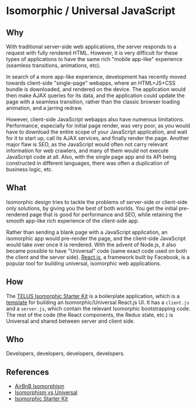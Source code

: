 # Isomorphic / Universal JavaScript

## Why

With traditional server-side web applications, the server responds to a request with fully rendered HTML. However, it is very difficult for these types of applications to have the same rich "mobile app-like" experience (seamless transitions, animations, etc).

In search of a more app-like experience, development has recently moved towards client-side "single-page" webapps, where an HTML+JS+CSS bundle is downloaded, and rendered on the device. The application would then make AJAX queries for its data, and the application could update the page with a seamless transition, rather than the classic browser loading animation, and a jarring redraw.

However, client-side JavaScript webapps also have numerous limitations. Performance, especially for initial page render, was very poor, as you would have to download the entire scope of your JavaScript application, and wait for it to start up, call its AJAX services, and finally render the page. Another major flaw is SEO, as the JavaScript would often not carry relevant information for web crawlers, and many of them would not execute JavaScript code at all. Also, with the single page app and its API being constructed in different languages, there was often a duplication of business logic, etc.

## What

Isomorphic design tries to tackle the problems of server-side or client-side only solutions, by giving you the best of both worlds. You get the initial pre-rendered page that is good for performance and SEO, while retaining the smooth app-like rich experience of the client-side app.

Rather than sending a blank page with a JavaScript application, an isomorphic app would pre-render the page, and the client-side JavaScript would take over once it is rendered. With the advent of Node.js, it also became possible to have "Universal" code (same exact code used on both the client and the server side). [React.js](react.md), a framework built by Facebook, is a popular tool for building universal, isomorphic web applications.

## How

The [TELUS Isomorphic Starter Kit](https://github.com/telusdigital/telus-isomorphic-starter-kit) is a boilerplate application, which is a [template](starter-kits.md) for building an Isomorphic/Universal React.js UI. It has a `client.js` and a `server.js`, which contain the relevant Isomorphic bootstrapping code. The rest of the code (the React components, the Redux state, etc.) is Universal and shared between server and client side.

## Who

Developers, developers, developers, developers.

## References

- [AirBnB Isomorphism](https://medium.com/airbnb-engineering/isomorphic-javascript-the-future-of-web-apps-10882b7a2ebc)
- [Isomorphism vs Universal](https://medium.com/@ghengeveld/isomorphism-vs-universal-javascript-4b47fb481beb)
- [Isomorphic Starter Kit](https://github.com/telusdigital/telus-isomorphic-starter-kit)
